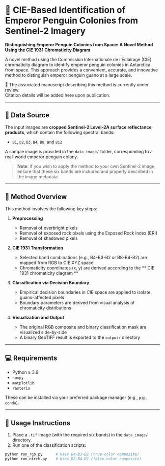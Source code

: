 # 🐧 CIE-Based Identification of Emperor Penguin Colonies from Sentinel-2 Imagery

**Distinguishing Emperor Penguin Colonies from Space: A Novel Method Using the CIE 1931 Chromaticity Diagram**

A novel method using the Commission Internationale de l’Éclairage (CIE) chromaticity diagram to identify emperor penguin colonies in Antarctica from space. This approach provides a convenient, accurate, and innovative method to distinguish emperor penguin guano at a large scale.


📄 The associated manuscript describing this method is currently under review.  
Citation details will be added here upon publication.

---

## 📡 Data Source

The input images are **cropped Sentinel-2 Level-2A surface reflectance products**, which contain the following spectral bands:

- `B1`, `B2`, `B3`, `B4`, `B8`, and `B12`

A sample image is provided in the `data_image/` folder, corresponding to a real-world emperor penguin colony.

> **Note**: If you wish to apply the method to your own Sentinel-2 image, ensure that these six bands are included and properly described in the image metadata.

---

## 🧠 Method Overview

This method involves the following key steps:

1. **Preprocessing**
   - Removal of overbright pixels
   - Removal of exposed rock pixels using the Exposed Rock Index (ERI)
   - Removal of shadowed pixels

2. **CIE 1931 Transformation**
   - Selected band combinations (e.g., B4-B3-B2 or B8-B4-B2) are mapped from RGB to CIE XYZ space
   - Chromaticity coordinates (x, y) are derived according to the ** CIE 1931 chromaticity diagram **

3. **Classification via Decision Boundary**
   - Empirical decision boundaries in CIE space are applied to isolate guano-affected pixels
   - Boundary parameters are derived from visual analysis of chromaticity distributions

4. **Visualization and Output**
   - The original RGB composite and binary classification mask are visualized side-by-side
   - A binary GeoTIFF result is exported to the `output/` directory

---

## 💻 Requirements

- Python ≥ 3.9
- `numpy`
- `matplotlib`
- `rasterio`

These can be installed via your preferred package manager (e.g., `pip`, `conda`).

---

## 🚀 Usage Instructions

1. Place a `.tif` image (with the required six bands) in the `data_image/` directory.
2. Run one of the classification scripts:

```bash
python run_rgb.py      # Uses B4-B3-B2 (true-color composite)
python run_nirrb.py    # Uses B8-B4-B2 (false-color composite)


